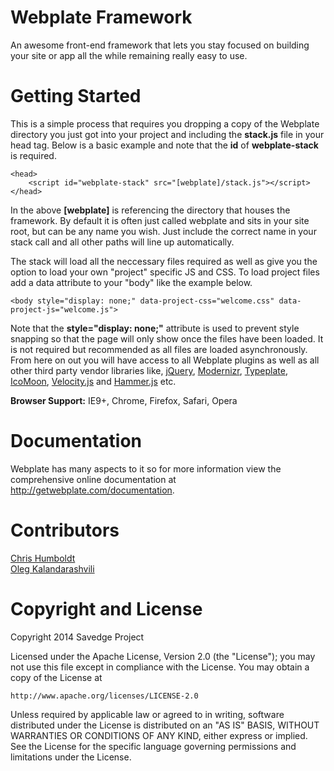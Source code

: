 Webplate Framework
========

An awesome front-end framework that lets you stay focused on building your site or app all the while remaining really easy to use.


Getting Started
========

This is a simple process that requires you dropping a copy of the Webplate directory you just got into your project and including the <b>stack.js</b> file in your head tag. Below is a basic example and note that the <b>id</b> of <b>webplate-stack</b> is required.

```
<head>
    <script id="webplate-stack" src="[webplate]/stack.js"></script>
</head>
```

In the above <b>[webplate]</b> is referencing the directory that houses the framework. By default it is often just called webplate and sits in your site root, but can be any name you wish. Just include the correct name in your stack call and all other paths will line up automatically.

The stack will load all the neccessary files required as well as give you the option to load your own "project" specific JS and CSS. To load project files add a data attribute to your "body" like the example below.

```
<body style="display: none;" data-project-css="welcome.css" data-project-js="welcome.js">
```

Note that the <b>style="display: none;"</b> attribute is used to prevent style snapping so that the page will only show once the files have been loaded. It is not required but recommended as all files are loaded asynchronously. From here on out you will have access to all Webplate plugins as well as all other third party vendor libraries like, <a href="http://jquery.com/">jQuery</a>, <a href="http://modernizr.com/">Modernizr</a>, <a href="http://typeplate.com/">Typeplate</a>, <a href="http://icomoon.io/">IcoMoon</a>, <a href="http://julian.com/research/velocity/">Velocity.js</a> and <a href="http://hammerjs.github.io/">Hammer.js</a> etc.

<b>Browser Support:</b> IE9+, Chrome, Firefox, Safari, Opera


Documentation
========

Webplate has many aspects to it so for more information view the comprehensive online documentation at http://getwebplate.com/documentation.


Contributors
=========

<a href="https://github.com/chrishumboldt">Chris Humboldt</a><br>
<a href="https://github.com/V1RTUOZ">Oleg Kalandarashvili</a>


Copyright and License
========

Copyright 2014 Savedge Project

Licensed under the Apache License, Version 2.0 (the "License");
you may not use this file except in compliance with the License.
You may obtain a copy of the License at

    http://www.apache.org/licenses/LICENSE-2.0

Unless required by applicable law or agreed to in writing, software
distributed under the License is distributed on an "AS IS" BASIS,
WITHOUT WARRANTIES OR CONDITIONS OF ANY KIND, either express or implied.
See the License for the specific language governing permissions and
limitations under the License.
